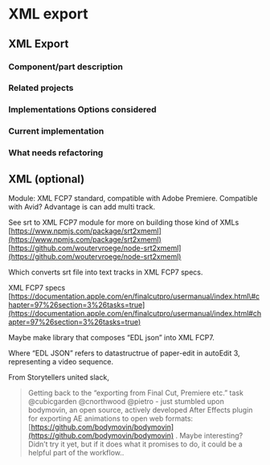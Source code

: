 # XML export

## XML Export

### Component/part description

### Related projects

### Implementations Options considered

### Current implementation

### What needs refactoring

## XML \(optional\)

Module: XML FCP7 standard, compatible with Adobe Premiere. Compatible with Avid? Advantage is can add multi track.

See srt to XML FCP7 module for more on building those kind of XMLs [https://www.npmjs.com/package/srt2xmeml](https://www.npmjs.com/package/srt2xmeml) [https://github.com/woutervroege/node-srt2xmeml](https://github.com/woutervroege/node-srt2xmeml)

Which converts srt file into text tracks in XML FCP7 specs.

XML FCP7 specs [https://documentation.apple.com/en/finalcutpro/usermanual/index.html\#chapter=97%26section=3%26tasks=true](https://documentation.apple.com/en/finalcutpro/usermanual/index.html#chapter=97%26section=3%26tasks=true)

Maybe make library that composes “EDL json” into XML FCP7.

Where “EDL JSON” refers to datastructrue of paper-edit in autoEdit 3, representing a video sequence.

From Storytellers united slack,

> Getting back to the “exporting from Final Cut, Premiere etc.” task @cubicgarden @cnorthwood @pietro - just stumbled upon bodymovin, an open source, actively developed After Effects plugin for exporting AE animations to open web formats: [https://github.com/bodymovin/bodymovin](https://github.com/bodymovin/bodymovin) . Maybe interesting? Didn’t try it yet, but if it does what it promises to do, it could be a helpful part of the workflow..

